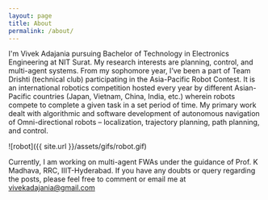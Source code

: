 ```yaml
---
layout: page
title: About
permalink: /about/
---
```


I'm Vivek Adajania pursuing Bachelor of Technology in Electronics Engineering at NIT Surat. My research interests are planning, control, and multi-agent systems. From my sophomore year, I’ve been a part of Team Drishti (technical club) participating in the Asia-Pacific Robot Contest. It is an international robotics competition hosted every year by different Asian-Pacific countries (Japan, Vietnam, China, India, etc.) wherein robots compete to complete a given task in a set period of time. My primary work dealt with algorithmic and software development of autonomous navigation of Omni-directional robots – localization, trajectory planning, path planning, and control.  

![robot]({{ site.url }}/assets/gifs/robot.gif)

Currently, I am working on multi-agent FWAs under the guidance of Prof. K Madhava, RRC, IIIT-Hyderabad. If you have any doubts or query regarding the posts, please feel free to comment or email me at [vivekadajania@gmail.com](mailto:vivekadajania@gmail.com) 
